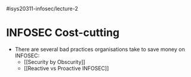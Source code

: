 #isys20311-infosec/lecture-2 
# INFOSEC Cost-cutting

- There are several bad practices organisations take to save money on INFOSEC:
	- [[Security by Obscurity]]
	- [[Reactive vs Proactive INFOSEC]]